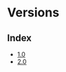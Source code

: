 [//]: # ( -*- coding: utf-8 -*- )
[//]: # ( ---------------------------------------------------------------------- )
[//]: # (+ Autor:  	Ran# )
[//]: # (+ Creado: 	2023/02/24 15:58:05.398240 )
[//]: # (+ Editado:	2023/02/24 16:00:32.567586 )
[//]: # ( ---------------------------------------------------------------------- )

# Versions

## Index
- [1.0](1.0/index#media4-1.0)
- [2.0](2.0/index#media4-2.0)
